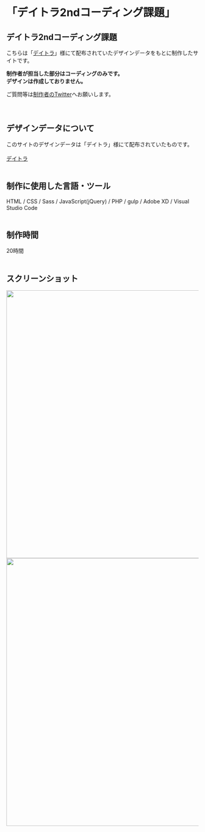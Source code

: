 # 「デイトラ2ndコーディング課題」

## デイトラ2ndコーディング課題
こちらは「[デイトラ](https://www.daily-trial.com/)」様にて配布されていたデザインデータをもとに制作したサイトです。

**制作者が担当した部分はコーディングのみです。<br>
デザインは作成しておりません。**

ご質問等は[制作者のTwitter](https://twitter.com/foolish_pine)へお願いします。<br>
<br>
<br>

## デザインデータについて
このサイトのデザインデータは「デイトラ」様にて配布されていたものです。<br>
<br>
[デイトラ](https://www.daily-trial.com/)
<br>
<br>

## 制作に使用した言語・ツール
HTML / CSS / Sass / JavaScript(jQuery) / PHP / gulp / Adobe XD / Visual Studio Code
<br>
<br>

## 制作時間
20時間
<br>
<br>

## スクリーンショット
<img src="https://github.com/foolish-pine/Cresta_beginner/blob/master/src/img/daily-trial-2nd-pc.png?raw=true" height=700px> <img src="https://github.com/foolish-pine/Cresta_beginner/blob/master/src/img/daily-trial-2nd-sp.png?raw=true" height=700px>
